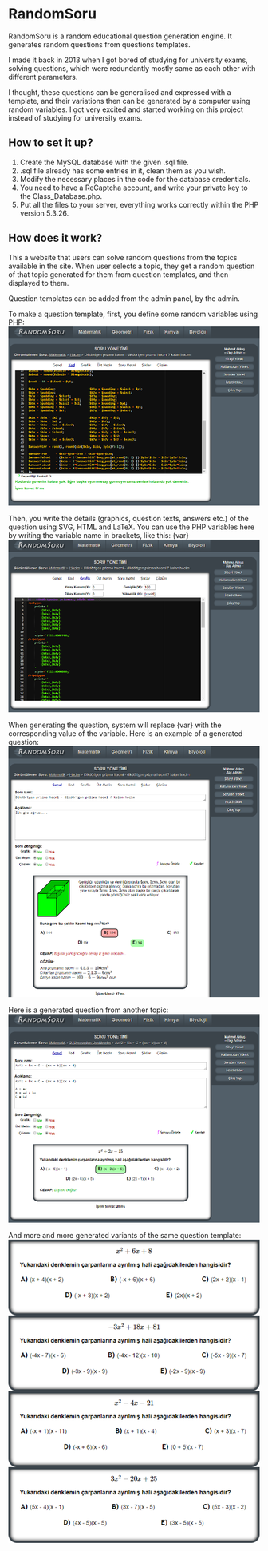# RandomSoru

RandomSoru is a random educational question generation engine. It generates random questions from questions templates.

I made it back in 2013 when I got bored of studying for university exams, solving questions, which were redundantly mostly same as each other with different parameters.

I thought, these questions can be generalised and expressed with a template, and their variations then can be generated by a computer using random variables. I got very excited and started working on this project instead of studying for university exams.

## How to set it up?
1) Create the MySQL database with the given .sql file.
2) .sql file already has some entries in it, clean them as you wish.
3) Modify the necessary places in the code for the database credentials.
4) You need to have a ReCaptcha account, and write your private key to the Class_Database.php. 
5) Put all the files to your server, everything works correctly within the PHP version 5.3.26.
 
## How does it work?

This a website that users can solve random questions from the topics available in the site. When user selects a topic, they get a random question of that topic generated for them from question templates, and then displayed to them.

Question templates can be added from the admin panel, by the admin.

To make a question template, first, you define some random variables using PHP:
![Alt text](img/ss1.png "PHP")

Then, you write the details (graphics, question texts, answers etc.) of the question using SVG, HTML and LaTeX.
You can use the PHP variables here by writing the variable name in brackets, like this: {var}
![Alt text](img/ss2.png "PHP")

When generating the question, system will replace {var} with the corresponding value of the variable.
Here is an example of a generated question:
![Alt text](img/ss3.png "PHP")

Here is a generated question from another topic:
![Alt text](img/ss4.png "PHP")

And more and more generated variants of the same question template:
![Alt text](img/ss5.png "PHP")
